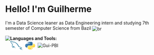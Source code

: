 # Hello! I'm Guilherme
<p>
I'm a Data Science leaner as Data Engineering intern and studying 7th semester of Computer Science from Bazil <img align="center" alt="br" height="22" width="20"src="https://github.com/juliohm/awesome-brazil-data/blob/master/images/brazil-icon.png?raw=true">
</p>
</div>
   <img align="left" height="180cm" src="https://github-readme-stats.vercel.app/api?username=guimedeiros&show_icons=true&theme=radical">
</div>
  <strong>Languages and Tools:</strong>
  <div style="display: inline_block">
  <img align="center" alt="Gui-SQL" height="30" width="40" src="https://raw.githubusercontent.com/devicons/devicon/master/icons/mysql/mysql-original.svg">
  <img align="center" alt="Gui-Python" height="30" width="40" src="https://raw.githubusercontent.com/devicons/devicon/master/icons/python/python-original.svg">
  <img align="center" alt="Gui-PBI" height="30" width="40" src="https://raw.githubusercontent.com/microsoft/PowerBI-Icons/b2ee4327cc6f39abefc1637090ebd9ace516da87/SVG/PowerBI.svg">
</div>
